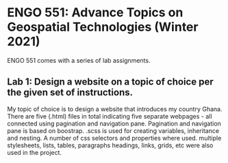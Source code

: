 # ENGO 551: Advance Topics on Geospatial Technologies (Winter 2021)

ENGO 551 comes with a series of lab assignments.

## Lab 1: Design a website on a topic of choice per the given set of instructions.
My topic of choice is to design a website that introduces my country Ghana.
There are five (.html) files in total indicating five separate webpages - all connected
using pagination and navigation pane. Pagination and navigation pane is based on boostrap.
.scss is used for creating variables, inheritance and nesting. A number of css selectors and properties where used. multiple stylesheets, lists, tables, paragraphs headings, links, grids, etc were also used in the project.
